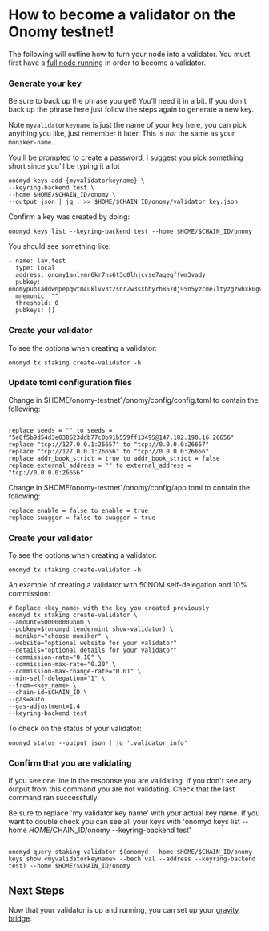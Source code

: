 # How to become a validator on the Onomy testnet!

The following will outline how to turn your node into a validator. You must first have a [full node running](onomy-testnet-docs/setting-up-a-full-node.md) in order to become a validator.

### Generate your key
Be sure to back up the phrase you get! You’ll need it in a bit. If you don't back up the phrase here just follow the steps again to generate a new key.

Note `myvalidatorkeyname` is just the name of your key here, you can pick anything you like, just remember it later. This is *not* the same as your `moniker-name`.

You'll be prompted to create a password, I suggest you pick something short since you'll be typing it a lot

```
onomyd keys add {myvalidatorkeyname} \
--keyring-backend test \
--home $HOME/$CHAIN_ID/onomy \
--output json | jq . >> $HOME/$CHAIN_ID/onomy/validator_key.json
```

Confirm a key was created by doing:
```bash:
onomyd keys list --keyring-backend test --home $HOME/$CHAIN_ID/onomy 
```

You should see something like:
```bash:
- name: lav.test
  type: local
  address: onomy1anlymr6kr7ns6t3c0lhjcvse7aqegffwm3vady
  pubkey: onomypub1addwnpepqwtm4uklvv3t2snr2w3sxhhyrh867dj95n5yzcme7ltyzgzwhxk0gvtsdnv
  mnemonic: ""
  threshold: 0
  pubkeys: []
```

### Create your validator
To see the options when creating a validator:

```bash:
onomyd tx staking create-validator -h
```



### Update toml configuration files

Change in $HOME/onomy-testnet1/onomy/config/config.toml to contain the following:

```

replace seeds = "" to seeds = "5e0f5b9d54d3e038623ddb77c0b91b559ff13495@147.182.190.16:26656"
replace "tcp://127.0.0.1:26657" to "tcp://0.0.0.0:26657"
replace "tcp://127.0.0.1:26656" to "tcp://0.0.0.0:26656"
replace addr_book_strict = true to addr_book_strict = false
replace external_address = "" to external_address = "tcp://0.0.0.0:26656"
```

Change in $HOME/onomy-testnet1/onomy/config/app.toml to contain the following:

```
replace enable = false to enable = true
replace swagger = false to swagger = true
```

### Create your validator
To see the options when creating a validator:

```bash:
onomyd tx staking create-validator -h
```

An example of creating a validator with 50NOM self-delegation and 10% commission:
```bash:
# Replace <key_name> with the key you created previously
onomyd tx staking create-validator \
--amount=50000000unom \
--pubkey=$(onomyd tendermint show-validator) \
--moniker="choose moniker" \
--website="optional website for your validator"
--details="optional details for your validator"
--commission-rate="0.10" \
--commission-max-rate="0.20" \
--commission-max-change-rate="0.01" \
--min-self-delegation="1" \
--from=<key_name> \
--chain-id=$CHAIN_ID \
--gas=auto
--gas-adjustment=1.4
--keyring-backend test
```

To check on the status of your validator:
```bash:
onomyd status --output json | jq '.validator_info'
```

### Confirm that you are validating

If you see one line in the response you are validating. If you don't see any output from this command you are not validating. Check that the last command ran successfully.

Be sure to replace 'my validator key name' with your actual key name. If you want to double check you can see all your keys with 'onomyd keys list --home $HOME/$CHAIN_ID/onomy --keyring-backend test'

```

onomyd query staking validator $(onomyd --home $HOME/$CHAIN_ID/onomy keys show <myvalidatorkeyname> --bech val --address --keyring-backend test) --home $HOME/$CHAIN_ID/onomy

```

## Next Steps

Now that your validator is up and running, you can set up your [gravity bridge](onomy-testnet-docs/settings-up-gravity-relay.md).